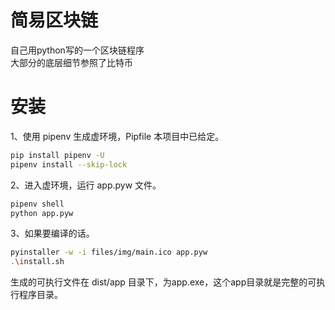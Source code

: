 # 简易区块链
自己用python写的一个区块链程序  
大部分的底层细节参照了比特币  

# 安装
1、使用 pipenv 生成虚环境，Pipfile 本项目中已给定。
```sh
pip install pipenv -U
pipenv install --skip-lock
```
2、进入虚环境，运行 app.pyw 文件。
```sh
pipenv shell
python app.pyw
```
3、如果要编译的话。
```sh
pyinstaller -w -i files/img/main.ico app.pyw
.\install.sh
```
生成的可执行文件在 dist/app 目录下，为app.exe，这个app目录就是完整的可执行程序目录。
